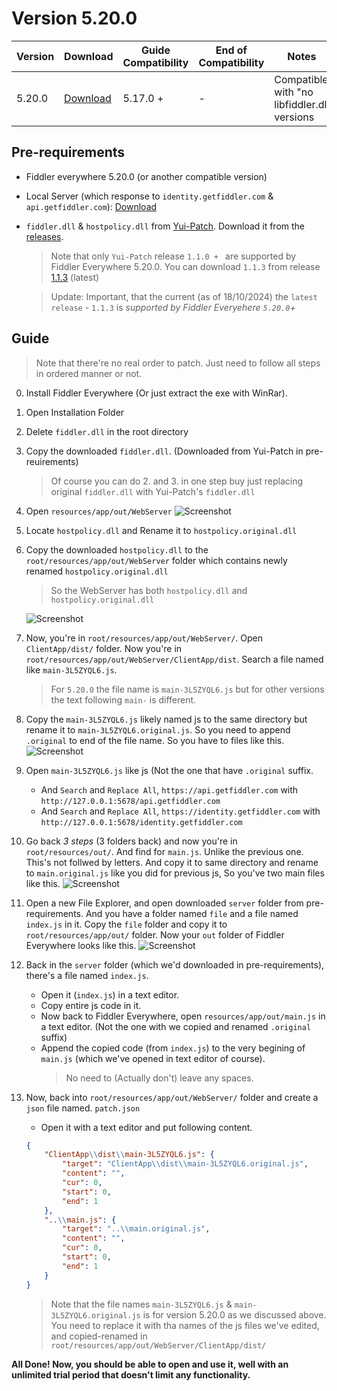 
# Version 5.20.0

| Version | Download                         | Guide Compatibility              | End of Compatibility | Notes                                       |
| ------- | -------------------------------- | -------------------------------- | -------------------- | ------------------------------------------- |
| 5.20.0  | [Download](https://downloads.getfiddler.com/win/Fiddler%20Everywhere%205.20.0.exe) | 5.17.0 +                         | -                    | Compatible with "no libfiddler.dll versions |


## Pre-requirements
  - Fiddler everywhere 5.20.0 (or another compatible version)
  - Local Server (which response to `identity.getfiddler.com` & `api.getfiddler.com`): [Download](./server/)
  - `fiddler.dll` & `hostpolicy.dll` from [Yui-Patch](https://github.com/project-Yui/Yui-patch). Download it from the [releases](https://github.com/project-Yui/Yui-patch/releases/).
    > Note that only `Yui-Patch` release `1.1.0 + ` are supported by Fiddler Everywhere 5.20.0. You can download `1.1.3` from release [1.1.3](https://github.com/project-Yui/Yui-patch/releases/tag/1.1.3) (latest)

    > Update: Important, that the current (as of 18/10/2024) the `latest release` - `1.1.3` is *supported by Fiddler Everyehere `5.20.0`+*

## Guide
  
  > Note that there're no real order to patch. Just need to follow all steps in ordered manner or not.

  0. Install Fiddler Everywhere (Or just extract the exe with WinRar).
  1. Open Installation Folder
  2. Delete `fiddler.dll` in the root directory
  3. Copy the downloaded `fiddler.dll`. (Downloaded from Yui-Patch in pre-reuirements)
     > Of course you can do 2. and 3. in one step buy just replacing original `fiddler.dll` with Yui-Patch's `fiddler.dll`
  
  4. Open `resources/app/out/WebServer`
     ![Screenshot](https://github.com/user-attachments/assets/f85a8806-b47a-4180-9f96-3a8b7422f14d)

  5. Locate `hostpolicy.dll` and Rename it to `hostpolicy.original.dll`
  6. Copy the downloaded `hostpolicy.dll` to the `root/resources/app/out/WebServer` folder which contains newly renamed `hostpolicy.original.dll`
     > So the WebServer has both `hostpolicy.dll` and `hostpolicy.original.dll`
     
     ![Screenshot](https://github.com/user-attachments/assets/399401b3-2977-483c-85b9-29a544ce026c)

  7. Now, you're in `root/resources/app/out/WebServer/`. Open `ClientApp/dist/` folder. Now you're in `root/resources/app/out/WebServer/ClientApp/dist`. Search a file named like `main-3L5ZYQL6.js`.
     > For `5.20.0` the file name is `main-3L5ZYQL6.js` but for other versions the text following `main-` is different.

  8. Copy the `main-3L5ZYQL6.js` likely named js to the same directory but rename it to `main-3L5ZYQL6.original.js`. So you need to append `.original` to end of the file name. So you have to files like this.
     ![Screenshot](https://github.com/user-attachments/assets/cbd5ce84-ae02-4cca-aa7e-48d54325f690)

  9. Open `main-3L5ZYQL6.js` like js (Not the one that have `.original` suffix. 
      - And `Search` and `Replace All`, `https://api.getfiddler.com` with `http://127.0.0.1:5678/api.getfiddler.com`
      - And `Search` and `Replace All`, `https://identity.getfiddler.com` with `http://127.0.0.1:5678/identity.getfiddler.com`
      
  10. Go back *3 steps* (3 folders back) and now you're in `root/resources/out/`. And find for `main.js`. Unlike the previous one. This's not follwed by letters. And copy it to same directory and rename to `main.original.js` like you did for previous js, So you've two main files like this.
      ![Screenshot](https://github.com/user-attachments/assets/2835398f-73c8-41fa-b0a0-f790008036b8)

  11. Open a new File Explorer, and open downloaded `server` folder from pre-requirements. And you have a folder named `file` and a file named `index.js` in it. Copy the `file` folder and copy it to `root/resources/app/out/` folder. Now your `out` folder of Fiddler Everywhere looks like this.
      ![Screenshot](https://github.com/user-attachments/assets/844081f2-92bc-47c0-bb14-acb24aba2793)

  11. Back in the `server` folder (which we'd downloaded in pre-requirements), there's a file named `index.js`. 
      - Open it (`index.js`) in a text editor. 
      - Copy entire js code in it.
      - Now back to Fiddler Everywhere, open `resources/app/out/main.js` in a text editor. (Not the one with we copied and renamed `.original` suffix)
      - Append the copied code (from `index.js`) to the very begining of `main.js` (which we've opened in text editor of course).
        > No need to (Actually don't) leave any spaces.
  
  12. Now, back into `root/resources/app/out/WebServer/` folder and create a `json` file named. `patch.json`
        - Open it with a text editor and put following content.
        ``` json
        {
            "ClientApp\\dist\\main-3L5ZYQL6.js": {
                "target": "ClientApp\\dist\\main-3L5ZYQL6.original.js",
                "content": "",
                "cur": 0,
                "start": 0,
                "end": 1
            },
            "..\\main.js": {
                "target": "..\\main.original.js",
                "content": "",
                "cur": 0,
                "start": 0,
                "end": 1
            }
        }
        ```
        > Note that the file names `main-3L5ZYQL6.js` & `main-3L5ZYQL6.original.js` is for version 5.20.0 as we discussed above. You need to replace it with tha names of the js files we've edited, and copied-renamed in `root/resources/app/out/WebServer/ClientApp/dist/`
   
   
**All Done! Now, you should be able to open and use it, well with an unlimited trial period that doesn't limit any functionality.**


